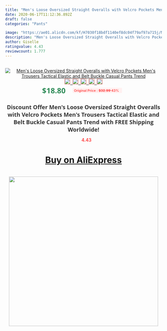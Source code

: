 ```yaml
---
title: "Men's Loose Oversized Straight Overalls with Velcro Pockets Men's Trousers Tactical Elastic and Belt Buckle Casual Pants Trend"
date: 2020-06-17T11:12:36.892Z
draft: false
categories: "Pants"

image: "https://ae01.alicdn.com/kf/H7030f18bdf1140ef8dc04f79af97a715j/Men-s-Loose-Oversized-Straight-Overalls-with-Velcro-Pockets-Men-s-Trousers-Tactical-Elastic-and-Belt.jpg"
description: "Men's Loose Oversized Straight Overalls with Velcro Pockets Men's Trousers Tactical Elastic and Belt Buckle Casual Pants Trend"
author: Giselle
ratingvalue: 4.43
reviewcount: 1.777
---
```

<br>
<div style="text-align: center;">
<a href="https://s.click.aliexpress.com/e/_9yfC6p" target="_blank" rel="nofollow noopener noreferrer"><img alt="Men's Loose Oversized Straight Overalls with Velcro Pockets Men's Trousers Tactical Elastic and Belt Buckle Casual Pants Trend" class="magnifier-image" src="https://ae01.alicdn.com/kf/H7030f18bdf1140ef8dc04f79af97a715j/Men-s-Loose-Oversized-Straight-Overalls-with-Velcro-Pockets-Men-s-Trousers-Tactical-Elastic-and-Belt.jpg_640x640.jpg">
<br>
<img style="border:1px solid salmon" src="https://ae01.alicdn.com/kf/H7030f18bdf1140ef8dc04f79af97a715j/Men-s-Loose-Oversized-Straight-Overalls-with-Velcro-Pockets-Men-s-Trousers-Tactical-Elastic-and-Belt.jpg_120x120.jpg">&nbsp;&nbsp;<img style="border:1px solid salmon" src="https://ae01.alicdn.com/kf/H6074095a50fc4e97ad2bce5c675920b2a/Men-s-Loose-Oversized-Straight-Overalls-with-Velcro-Pockets-Men-s-Trousers-Tactical-Elastic-and-Belt.jpg_120x120.jpg">&nbsp;&nbsp;<img style="border:1px solid salmon" src="https://ae01.alicdn.com/kf/H9e2e57dd0c054fd3b65ddd4403adad76v/Men-s-Loose-Oversized-Straight-Overalls-with-Velcro-Pockets-Men-s-Trousers-Tactical-Elastic-and-Belt.jpg_120x120.jpg">&nbsp;&nbsp;<img style="border:1px solid salmon" src="https://ae01.alicdn.com/kf/H4684413327284d08a786f6fa8c542aaaP/Men-s-Loose-Oversized-Straight-Overalls-with-Velcro-Pockets-Men-s-Trousers-Tactical-Elastic-and-Belt.jpg_120x120.jpg">&nbsp;&nbsp;<img style="border:1px solid salmon" src="https://ae01.alicdn.com/kf/Ha7dc64567dde49a28d55cb001e28777f9/Men-s-Loose-Oversized-Straight-Overalls-with-Velcro-Pockets-Men-s-Trousers-Tactical-Elastic-and-Belt.jpg_120x120.jpg"></a></div><br0>
<div style="text-align: center;"><span style="background-color: white; border: 0px; box-sizing: border-box; color: seagreen; display: inline-block; font-family: &quot;open sans&quot; , &quot;arial&quot; , &quot;helvetica&quot; , sans-serif , &quot;heiti&quot;; font-size: 24px; font-stretch: inherit; font-weight: 700; line-height: inherit; margin: 0px 10px 0px 0px; padding: 0px; vertical-align: middle;">$18.80 </span>
<span style="background: rgb(255 , 241 , 241); border-radius: 3px; border: 0px; box-sizing: border-box; color: #ff4747; display: inline-block; font-family: inherit; font-size: 12px; font-stretch: inherit; font-style: inherit; font-variant: inherit; font-weight: 600; line-height: inherit; margin: 0px; padding: 2px 5px; transform: scale(0.9); vertical-align: middle;">Original Price : <b style="text-decoration: line-through;">$32.99 </b> 43%&nbsp;&nbsp;</span></div>
<h1 style="color: #333333; display: inline-block; font-family: &quot;open sans&quot; , &quot;arial&quot; , &quot;helvetica&quot; , sans-serif , &quot;heiti&quot;; font-size: 18px; font-stretch: inherit; font-weight: 700; text-align: center;">Discount Offer Men's Loose Oversized Straight Overalls with Velcro Pockets Men's Trousers Tactical Elastic and Belt Buckle Casual Pants Trend with FREE Shipping Worldwide!</h1>
<div style="color: #ff4747; text-align: center;">
<img src="https://4.bp.blogspot.com/-M0ZcTcb-5uY/XleCXlxnR4I/AAAAAAAAAEc/OrjgMkXV1oMQFaCRZj5HQwOCBcu3w1FegCPcBGAYYCw/s1600/star.png" style="height: 15px;">&nbsp;<b>4.43</b></div>
<div class="button_cont" align="center"><a class="buynow_a" href="https://s.click.aliexpress.com/e/_9yfC6p" target="_blank" rel="nofollow noopener noreferrer"><H1>Buy on AliExpress</H1></a></div><br>
<div class="separator" style="clear: both; text-align: center;">
<img src="https://lh3.googleusercontent.com/-pTy5HemUv9M/XlePHvY0dAI/AAAAAAAAAE4/0nX5iRUoIWY8eMW9Dpxeirr157OZliDIgCLcBGAsYHQ/s1600/badge.gif" width="480">
</div>
